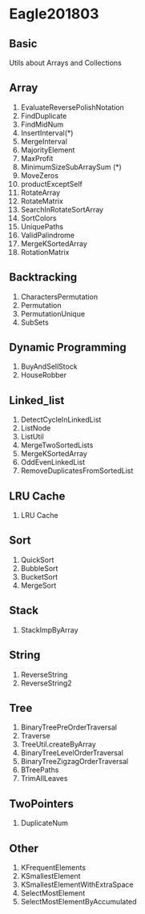 # Eagle201803


## Basic

Utils about Arrays and Collections


## Array

1. EvaluateReversePolishNotation
1. FindDuplicate
1. FindMidNum
1. InsertInterval(*)
1. MergeInterval
2. MajorityElement
3. MaxProfit
3. MinimumSizeSubArraySum (*)
4. MoveZeros
5. productExceptSelf
5. RotateArray
6. RotateMatrix
7. SearchInRotateSortArray
8. SortColors
9. UniquePaths
10. ValidPalindrome
11. MergeKSortedArray
12. RotationMatrix

## Backtracking

1. CharactersPermutation
2. Permutation
3. PermutationUnique
4. SubSets

## Dynamic Programming

1. BuyAndSellStock
2. HouseRobber

## Linked_list

1. DetectCycleInLinkedList
2. ListNode
3. ListUtil
4. MergeTwoSortedLists
5. MergeKSortedArray
5. OddEvenLinkedList
6. RemoveDuplicatesFromSortedList

## LRU Cache

1. LRU Cache

## Sort

1. QuickSort
2. BubbleSort
3. BucketSort
4. MergeSort

## Stack

1. StackImpByArray

## String

1. ReverseString
2. ReverseString2

## Tree

1. BinaryTreePreOrderTraversal
2. Traverse
3. TreeUtil.createByArray
4. BinaryTreeLevelOrderTraversal
5. BinaryTreeZigzagOrderTraversal
6. BTreePaths
7. TrimAllLeaves

## TwoPointers

1. DuplicateNum

## Other

1. KFrequentElements
2. KSmallestElement
3. KSmallestElementWithExtraSpace
4. SelectMostElement
5. SelectMostElementByAccumulated
